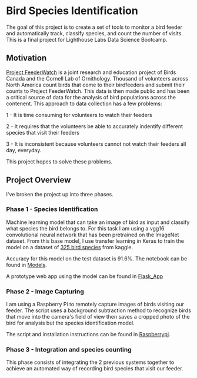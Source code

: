 # Bird Species Identification
The goal of this project is to create a set of tools to monitor a bird feeder and automatically track, classify species, and count the number of visits. This is a final project for Lighthouse Labs Data Science Bootcamp.

## Motivation
[Project FeederWatch](https://feederwatch.org/) is a joint research and education project of Birds Canada and the Cornell Lab of Ornithology. Thousand of volunteers across North America count birds that come to their birdfeeders and submit their counts to Project FeederWatch. This data is then made public and has been a critical source of data for the analysis of bird populations across the contenent. This approach to data collection has a few problems:

1 - It is time consuming for volunteers to watch their feeders

2 - It requires that the volunteers be able to accurately indentify different species that visit their feeders

3 - It is inconsistent because volunteers cannot not watch their feeders all day, everyday. 

This project hopes to solve these problems.

## Project Overview
I've broken the project up into three phases. 
### Phase 1 - Species Identification
Machine learning model that can take an image of bird as input and classify what species the bird belongs to. For this task I am using a vgg16 convolutional neural network that has been pretrained on the ImageNet dataset. From this base model, I use transfer learning in Keras to train the model on a dataset of [325 bird species](https://www.kaggle.com/gpiosenka/100-bird-species) from kaggle.

Accuracy for this model on the test dataset is 91.6%. The notebook can be found in [Models](Models/325_class_bird_species/).

A prototype web app using the model can be found in [Flask_App](Flask_App/)

### Phase 2 - Image Capturing
I am using a Raspberry Pi to remotely capture images of birds visiting our feeder. The script uses a background subtraction method to recognize birds that move into the camera's field of view then saves a cropped photo of the bird for analysis but the species identification model. 

The script and installation instructions can be found in [Raspberrypi](Raspberrypi/).

### Phase 3 - Integration and species counting
This phase consists of integrating the 2 previous systems together to achieve an automated way of recording bird species that visit our feeder. 